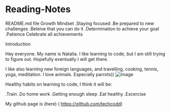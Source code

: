 # Reading-Notes
 README.md file
Growth Mindset
.Staying focused
.Be prepared to new challenges
.Beleive that you can do it
.Determination to achieve your goal
.Patience
Celebrate all achievements

Introduction

Hey everyone. My name is Natalia. I like learning to code, but I am still trying to figure out. Hopefully eventually I will get there.

I like also learning new foreign languages, and travelling, cooking, tennis, yoga, meditation. I love animals. Especially parrots))
![image](https://user-images.githubusercontent.com/124525671/226329430-f0d61899-f3d9-47b1-9903-13532e66c03d.png)

Healthy habits on learning to code, I think it will be:

.Train 
.Do home work
.Getting enough sleep
.Eat healthy
.Excercise 

My github page is (here) ( https://github.com/techcodd)
